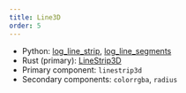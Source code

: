 ```yaml
---
title: Line3D
order: 5
---
```

* Python: [log_line_strip](https://ref.rerun.io/docs/python/latest/common/spatial_primitives/#rerun.log_line_strip), [log_line_segments](https://ref.rerun.io/docs/python/latest/common/spatial_primitives/#rerun.log_line_segments)
* Rust (primary): [LineStrip3D](https://docs.rs/rerun/latest/rerun/components/struct.LineStrip3D.html)
* Primary component: `linestrip3d`
* Secondary components: `colorrgba`, `radius`
